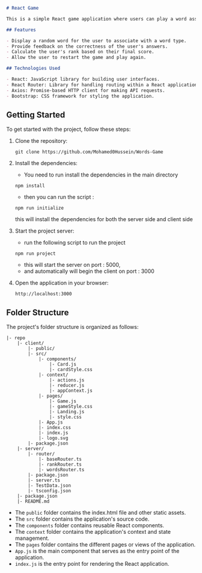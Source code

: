 ```markdown
# React Game

This is a simple React game application where users can play a word association game. Users are presented with a word and need to select the correct word type (noun, verb, adverb, or adjective) from the available options. The game tracks the user's score and provides feedback on their answers.

## Features

- Display a random word for the user to associate with a word type.
- Provide feedback on the correctness of the user's answers.
- Calculate the user's rank based on their final score.
- Allow the user to restart the game and play again.

## Technologies Used

- React: JavaScript library for building user interfaces.
- React Router: Library for handling routing within a React application.
- Axios: Promise-based HTTP client for making API requests.
- Bootstrap: CSS framework for styling the application.
```
## Getting Started

To get started with the project, follow these steps:

1. Clone the repository:

   ```shell
   git clone https://github.com/Mohamed0Hussein/Words-Game
   ```

2. Install the dependencies:
   - You need to run install the dependencies in the main directory 

    ```shell
   npm install
   ```
   - then you can run the script : 
   ```shell
   npm run initialize
   ```
   this will install the dependencies for both the server side and client side 


3. Start the project server:

   - run the following script to run the project 

   ```shell
   npm run project
   ```
   - this will start the server on port : 5000,
   - and automatically will begin the client on port : 3000

4. Open the application in your browser:

   ```
   http://localhost:3000
   ```

## Folder Structure

The project's folder structure is organized as follows:

```
|- repo
    |- client/
        |- public/
        |- src/
            |- components/
                |- Card.js
                |- cardStyle.css
            |- context/
                |- actions.js
                |- reducer.js
                |- appContext.js
            |- pages/
                |- Game.js
                |- gameStyle.css
                |- Landing.js
                |- style.css
            |- App.js
            |- index.css
            |- index.js
            |- logo.svg
        |- package.json
    |- server/ 
        |- router/
            |- baseRouter.ts
            |- rankRouter.ts
            |- wordsRouter.ts
        |- package.json
        |- server.ts
        |- TestData.json
        |- tsconfig.json
    |- package.json
    |- README.md

```

- The `public` folder contains the index.html file and other static assets.
- The `src` folder contains the application's source code.
- The `components` folder contains reusable React components.
- The `context` folder contains the application's context and state management.
- The `pages` folder contains the different pages or views of the application.
- `App.js` is the main component that serves as the entry point of the application.
- `index.js` is the entry point for rendering the React application.
```
